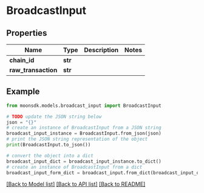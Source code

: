 # BroadcastInput

## Properties

| Name                 | Type    | Description | Notes |
| -------------------- | ------- | ----------- | ----- |
| **chain\_id**        | **str** |             |       |
| **raw\_transaction** | **str** |             |       |

## Example

```python
from moonsdk.models.broadcast_input import BroadcastInput

# TODO update the JSON string below
json = "{}"
# create an instance of BroadcastInput from a JSON string
broadcast_input_instance = BroadcastInput.from_json(json)
# print the JSON string representation of the object
print(BroadcastInput.to_json())

# convert the object into a dict
broadcast_input_dict = broadcast_input_instance.to_dict()
# create an instance of BroadcastInput from a dict
broadcast_input_form_dict = broadcast_input.from_dict(broadcast_input_dict)
```

[\[Back to Model list\]](./#documentation-for-models) [\[Back to API list\]](./#documentation-for-api-endpoints) [\[Back to README\]](./)

